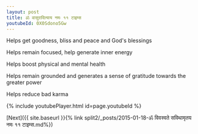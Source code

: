 ```yaml
---
layout: post
title: ॐ वासुरादित्याय नमः ११ टाइम्स
youtubeId: 0X0Sdono5Gw
---
```

 
 
Helps get goodness, bliss and peace and God's blessings
 
Helps remain focused, help generate inner energy 
 
Helps boost physical and mental health 
 
Helps remain grounded and generates a sense of gratitude towards the greater power 
 
Helps reduce bad karma
 
 
 
 


{% include youtubePlayer.html id=page.youtubeId %}
 
[Next]({{ site.baseurl }}{% link  split2/_posts/2015-01-18-ॐ विवस्वते सविथामृतय नमः ११ टाइम्स.md%})
 

